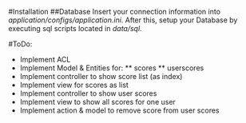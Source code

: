 #Installation
##Database
Insert your connection information into _application/configs/application.ini_.
After this, setup your Database by executing sql scripts located in _data/sql_.


#ToDo:
* Implement ACL
* Implement Model & Entities for:
** scores
** userscores
* Implement controller to show score list (as index)
* Implement view for scores as list
* Implement controller to show user scores
* Implement view to show all scores for one user
* Implement action & model to remove score from user scores


